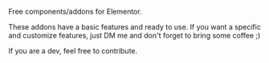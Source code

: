 Free components/addons for Elementor. 

These addons have a basic features and ready to use.
If you want a specific and customize features, just DM me and don't forget to bring some coffee ;)

If you are a dev, feel free to contribute.
